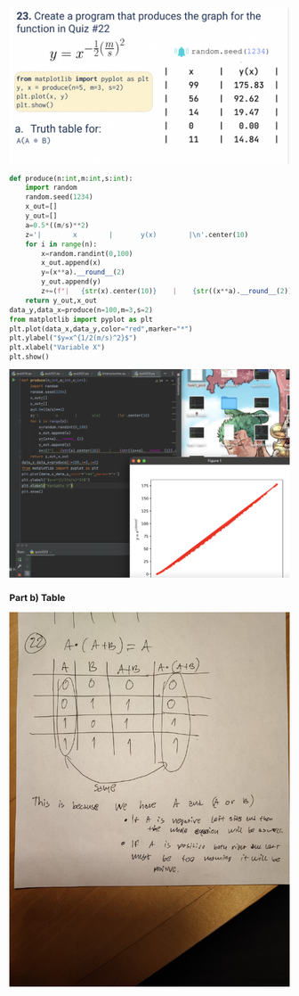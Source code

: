 ![](https://github.com/AleksandarDzudzevic/Unit_2/blob/main/quiz023text.png)
```.py
def produce(n:int,m:int,s:int):
    import random
    random.seed(1234)
    x_out=[]
    y_out=[]
    a=0.5*((m/s)**2)
    z='|        x        |       y(x)        |\n'.center(10)
    for i in range(n):
        x=random.randint(0,100)
        x_out.append(x)
        y=(x**a).__round__(2)
        y_out.append(y)
        z+=(f"|   {str(x).center(10)}    |    {str((x**a).__round__(2)).center(10)}     |\n").center(10)
    return y_out,x_out
data_y,data_x=produce(n=100,m=3,s=2)
from matplotlib import pyplot as plt
plt.plot(data_x,data_y,color="red",marker="*")
plt.ylabel("$y=x^{1/2(m/s)^2}$")
plt.xlabel("Variable X")
plt.show()
```
![](https://github.com/AleksandarDzudzevic/Unit_2/blob/main/quiz023test.png)
### Part b) Table
![](https://github.com/AleksandarDzudzevic/Unit_2/blob/main/quiz022table.jpg)
